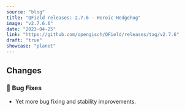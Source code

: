 ```yaml
---
source: "blog"
title: "QField releases: 2.7.6 - Heroic Hedgehog"
image: "v2.7.6.6"
date: "2023-04-25"
link: "https://github.com/opengisch/QField/releases/tag/v2.7.6"
draft: "true"
showcase: "planet"
---
```


<h2>Changes</h2>
<h3><g-emoji class="g-emoji" alias="bug" fallback-src="https://github.githubassets.com/images/icons/emoji/unicode/1f41b.png">🐛</g-emoji> Bug Fixes</h3>
<ul>
<li>Yet more bug fixing and stability improvements.</li>
</ul>
